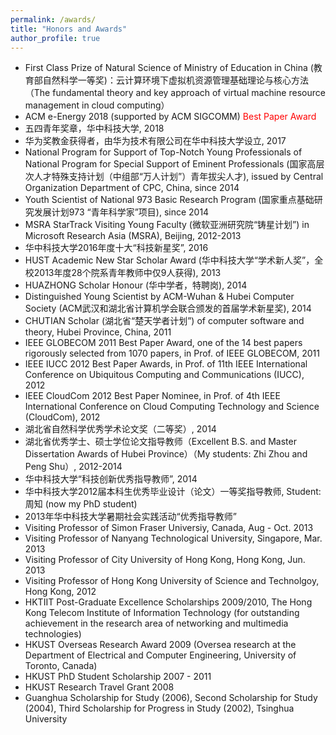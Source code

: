 ```yaml
---
permalink: /awards/
title: "Honors and Awards"
author_profile: true
---
```


* First Class Prize of Natural Science of Ministry of Education in China (教育部自然科学一等奖)：云计算环境下虚拟机资源管理基础理论与核心方法（The fundamental theory and key approach of virtual machine resource management in cloud computing）
* ACM e-Energy 2018 (supported by ACM SIGCOMM) <span style="color:red;">Best Paper Award</span>
* 五四青年奖章，华中科技大学, 2018
* 华为奖教金获得者，由华为技术有限公司在华中科技大学设立, 2017
* National Program for Support of Top-Notch Young Professionals of National Program for Special Support of Eminent Professionals (国家高层次人才特殊支持计划（中组部“万人计划”）青年拔尖人才), issued by Central Organization Department of CPC, China, since 2014
* Youth Scientist of National 973 Basic Research Program (国家重点基础研究发展计划973 “青年科学家”项目), since 2014
* MSRA StarTrack Visiting Young Faculty (微软亚洲研究院“铸星计划”) in Microsoft Research Asia (MSRA), Beijing, 2012-2013
* 华中科技大学2016年度十大“科技新星奖”, 2016
* HUST Academic New Star Scholar Award (华中科技大学“学术新人奖”，全校2013年度28个院系青年教师中仅9人获得), 2013
* HUAZHONG Scholar Honour (华中学者，特聘岗), 2014
* Distinguished Young Scientist by ACM-Wuhan & Hubei Computer Society (ACM武汉和湖北省计算机学会联合颁发的首届学术新星奖), 2014
* CHUTIAN Scholar (湖北省“楚天学者计划”) of computer software and theory, Hubei Province, China, 2011
* IEEE GLOBECOM 2011 Best Paper Award, one of the 14 best papers rigorously selected from 1070 papers, in Prof. of IEEE GLOBECOM, 2011
* IEEE IUCC 2012 Best Paper Awards, in Prof. of 11th IEEE International Conference on Ubiquitous Computing and Communications (IUCC), 2012
* IEEE CloudCom 2012 Best Paper Nominee, in Prof. of 4th IEEE International Conference on Cloud Computing Technology and Science (CloudCom), 2012
* 湖北省自然科学优秀学术论文奖（二等奖）, 2014
* 湖北省优秀学士、硕士学位论文指导教师（Excellent B.S. and Master Dissertation Awards of Hubei Province）（My students: Zhi Zhou and Peng Shu）, 2012-2014
* 华中科技大学“科技创新优秀指导教师”, 2014
* 华中科技大学2012届本科生优秀毕业设计（论文）一等奖指导教师, Student: 周知 (now my PhD student)
* 2013年华中科技大学暑期社会实践活动“优秀指导教师”
* Visiting Professor of Simon Fraser Universiy, Canada, Aug - Oct. 2013
* Visiting Professor of Nanyang Technological University, Singapore, Mar. 2013
* Visiting Professor of City University of Hong Kong, Hong Kong, Jun. 2013
* Visiting Professor of Hong Kong University of Science and Technolgoy, Hong Kong, 2012
* HKTIIT Post-Graduate Excellence Scholarships 2009/2010, The Hong Kong Telecom Institute of Information Technology (for outstanding achievement in the research area of networking and multimedia technologies)
* HKUST Overseas Research Award 2009 (Oversea research at the Department of Electrical and Computer Engineering, University of Toronto, Canada)
* HKUST PhD Student Scholarship 2007 - 2011
* HKUST Research Travel Grant 2008
* Guanghua Scholarship for Study (2006), Second Scholarship for Study (2004), Third Scholarship for Progress in Study (2002), Tsinghua University
